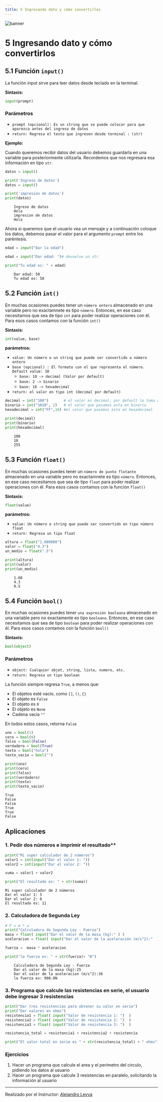 ```yaml
---
title: 5 Ingresando dato y cómo convertirlos
---
```


![banner](assets/banner.png)

# 5 Ingresando dato y cómo convertirlos

## 5.1 Función `input()`

La función input sirve para leer datos desde teclado en la terminal.

**Sintaxis:**

```python
input(prompt)
```

### Parámetros

- `prompt (opcional): Es un string que se puede colocar para que aparezca antes del ingreso de datos`
- `return: Regresa el texto que ingresen desde terminal : (str)`

**Ejemplo:**

Cuando queremos recibir datos del usuario debemos guardarla en una variable para posteriormente utilizarla. Recordemos que nos regresara esa información en tipo `str`.

```python
datos = input()
```

```python
print('Ingreso de datos')
datos = input()

print('impresion de datos')
print(datos)
```

```text
    Ingreso de datos
    Hola
    impresion de datos
    Hola
```

Ahora si queremos que el usuario vea un mensaje y a continuación coloque los datos, debemos pasar el valor para el argumento `prompt` entre los paréntesis.

```python
edad = input("Dar la edad")
```

```python
edad = input("Dar edad: ")# devuelve un str

print("Tu edad es: " + edad)
```

```text
    Dar edad: 50
    Tu edad es: 50
```

## 5.2 Función `int()`

En muchas ocasiones puedes tener un `número entero` almacenado en una variable pero no exactamnete es tipo `número`. Entonces, en ese caso necesitamos que sea de tipo `int` para poder realizar operaciones con él. Para esos casos contamos con la función `int()`

**Sintaxis:**

```python
int(value, base)
```

**parámetros:**

- `value: Un número o un string que puede ser convertido a número entero`
- `base (opcional) : El formato con el que representa el número. Default value: 10`
  - `base: 10 -> decimal (Valor por default)`
  - `base: 2 -> binario`
  - `base: 16 -> hexadecimal`
- `return: el valor en tipo int (decimal por default)`

```python
decimal = int("100")       # el valor es decimal, por default lo toma así
binario = int("1010", 2)   # el valor que pasamos esta en binario
hexadecimal = int("FF",16) #el valor que pasamos esta en hexadecimal

print(decimal)
print(binario)
print(hexadecimal)
```

```text
    100
    10
    255
```

## 5.3 Función `float()`

En muchas ocasiones puedes tener un `número de punto flotante` almacenado en una variable pero no exactamnete es tipo `número`. Entonces, en ese caso necesitamos que sea de tipo `float` para poder realizar operaciones con él. Para esos casos contamos con la función `float()`

**Sintaxis:**

```python
float(value)
```

**parámetros:**

- `value: Un número o string que puede ser convertido en tipo número float`
- `return: Regresa un tipo float`

```python
altura = float("1.680000")
valor = float("4.3")
un_medio = float(".5")

print(altura)
print(valor)
print(un_medio)
```

```text
    1.68
    4.3
    0.5
```

## 5.4 Función `bool()`

En muchas ocasiones puedes tener `una expresión booleana` almacenado en una variable pero no exactamente es tipo `booleano`. Entonces, en ese caso necesitamos que sea de tipo `boolean` para poder realizar operaciones con él. Para esos casos contamos con la función `bool()`

**Sintaxis:**

```python
bool(object)
```

### Parámetros

- `object: Cualquier objet, string, lista, numero, etc.`
- `return: Regresa un tipo boolean`

La función siempre regresa `True`, a menos que:

- El objetos esté vacío, como `[]`, `()`, `{}`
- El objeto es `False`
- El objeto es `0`
- El objeto es `None`
- Cadena vacia `""`

En todos estos casos, retorna `False`

```python
uno = bool(1)
cero = bool(0)
falso = bool(False)
verdadero = bool(True)
texto = bool("hola")
texto_vacio = bool("")

print(uno)
print(cero)
print(falso)
print(verdadero)
print(texto)
print(texto_vacio)
```

```text
True
False
False
True
True
False
```

## Aplicaciones

### 1. Pedir dos números e imprimir el resultado**

```python
print("Mi super calculador de 2 números")
valor1 = int(input("Dar el valor 1: "))
valor2 = int(input("Dar el valor 2: "))

suma = valor1 + valor2

print("El resultado es: " + str(suma))
```

```text
Mi super calculador de 2 números
Dar el valor 1: 5
Dar el valor 2: 6
El resultado es: 11
```

### 2. Calculadora de Segunda Ley

```python
# F = m * a
print("Calculadora de Segunda Ley - Fuerza")
masa = float( input("Dar el valor de la masa (kg):" ) )
aceleracion = float( input("Dar el valor de la aceleración (m/s^2):"  )  )

fuerza =  masa * aceleracion

print("la fuerza es: " + str(fuerza)+ "N")
```

```text
    Calculadora de Segunda Ley - Fuerza
    Dar el valor de la masa (kg):25
    Dar el valor de la aceleracion (m/s^2):36
    la fuerza es: 900.0N
```

### 3. Programa que calcule las resistencias en serie, el usuario debe ingresar 3 resistencias

```python
print("Dar tres resistencias para obtener su valor en serie")
print("Dar valores en ohms")
resistencia1 = float( input("Valor de resistencia 1: ")  )
resistencia2 = float( input("Valor de resistencia 2: ")  )
resistencia3 = float( input("Valor de resistencia 3: ")  )

resistencia_total = resistencia1 + resistencia2 + resistencia

print("El valor total en serie es " + str(resistencia_total) + " ohms")
```

### Ejercicios

1. Hacer un programa que calcule el area y el perímetro del circulo, pidiendo los datos al usuario
2. Hacer un programa que calcule 3 resistencias en paralelo, solicitando la información al usuario

---

Realizado por el Instructor: [Alejandro Leyva](https://www.alejandro-leyva.com/)
